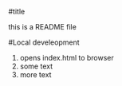 #title

this is a README file

#Local develeopment
1. opens index.html to browser
2. some text
3. more text
